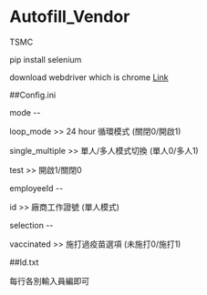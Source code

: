 # Autofill_Vendor
 TSMC

pip install selenium

download webdriver which is chrome [Link](https://chromedriver.chromium.org/downloads)



##Config.ini 

mode --

loop_mode  >> 24 hour 循環模式 (關閉0/開啟1)

single_multiple  >> 單人/多人模式切換 (單人0/多人1)

test >> 開啟1/關閉0

employeeId --

id >> 廠商工作證號 (單人模式)

selection --

vaccinated >> 施打過疫苗選項 (未施打0/施打1)

##Id.txt

每行各別輸入員編即可
